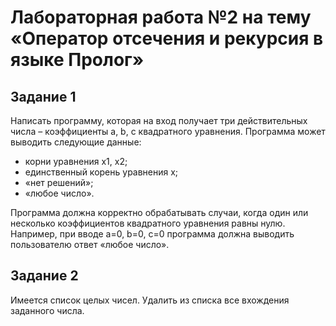 # Лабораторная работа №2 на тему «Оператор отсечения и рекурсия в языке Пролог»

## Задание 1
Написать программу, которая на вход получает три действительных числа – коэффициенты a, b, c квадратного уравнения.
Программа может выводить следующие данные:

* корни уравнения x1, x2;
* единственный корень уравнения x;
* «нет решений»;
* «любое число».

Программа должна корректно обрабатывать случаи, когда один или несколько коэффициентов квадратного уравнения равны нулю.
Например, при вводе a=0, b=0, c=0 программа должна выводить пользователю ответ «любое число». 

## Задание 2
Имеется список целых чисел. Удалить из списка все вхождения заданного числа.
